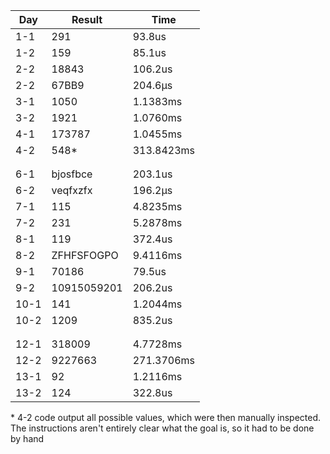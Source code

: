 | Day  | Result      | Time       |
| ---- | ----------- | ---------- |
| 1-1  | 291         | 93.8us     |
| 1-2  | 159         | 85.1us     |
| 2-2  | 18843       | 106.2us    |
| 2-2  | 67BB9       | 204.6µs    |
| 3-1  | 1050        | 1.1383ms   |
| 3-2  | 1921        | 1.0760ms   |
| 4-1  | 173787      | 1.0455ms   |
| 4-2  | 548*        | 313.8423ms |
|      |             |            |
|      |             |            |
| 6-1  | bjosfbce    | 203.1us    |
| 6-2  | veqfxzfx    | 196.2µs    |
| 7-1  | 115         | 4.8235ms   |
| 7-2  | 231         | 5.2878ms   |
| 8-1  | 119         | 372.4us    |
| 8-2  | ZFHFSFOGPO  | 9.4116ms   |
| 9-1  | 70186       | 79.5us     |
| 9-2  | 10915059201 | 206.2us    |
| 10-1 | 141         | 1.2044ms   |
| 10-2 | 1209        | 835.2us    |
|      |             |            |
|      |             |            |
| 12-1 | 318009      | 4.7728ms   |
| 12-2 | 9227663     | 271.3706ms |
| 13-1 | 92          | 1.2116ms   |
| 13-2 | 124         | 322.8us    |

\* 4-2 code output all possible values, which were then manually inspected. The instructions aren't entirely clear what the goal is, so it had to be done by hand